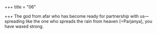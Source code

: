 +++
title = "06"

+++
The god from afar who has become ready for partnership with us— spreading like the one who spreads the rain from heaven [=Parjanya],  you have waxed strong.  